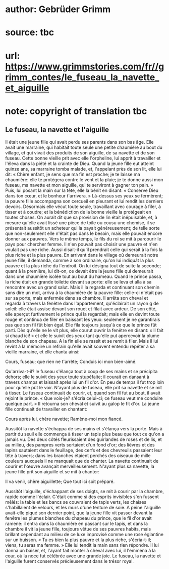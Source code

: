 # author: Gebrüder Grimm
# source: tbc
# url: https://www.grimmstories.com/fr//grimm_contes/le_fuseau_la_navette_et_aiguille
# note: copyright of translation tbc

## Le fuseau, la navette et l'aiguille 

Il était une jeune fille qui avait perdu ses parents dans son bas âge.
Elle avait une marraine, qui habitait toute seule une petite chaumière
au bout du village, et qui vivait des produits de son aiguille, de sa
navette et de son fuseau. Cette bonne vieille prit avec elle
l'orpheline, lui apprit à travailler et l'éleva dans la piété et la
crainte de Dieu. Quand la jeune fille eut atteint quinze ans, sa
marraine tomba malade, et, l'appelant près de son lit, elle lui dit: «
Chère enfant, je sens que ma fin est proche; je te laisse ma chaumière:
elle te protégera contre le vent et la pluie; je te donne aussi mon
fuseau, ma navette et mon aiguille, qui te serviront à gagner ton pain.
» Puis, lui posant la main sur la tête, elle la bénit en disant: «
Conserve Dieu dans ton cœur, et le bonheur t'arrivera. » Là-dessus ses
yeux se fermèrent; la pauvre fille accompagna son cercueil en pleurant
et lui rendit les derniers devoirs.
Désormais elle vécut toute seule, travaillant avec courage à filer, à
tisser et à coudre; et la bénédiction de la bonne vieille la protégeait
en toutes choses. On aurait dit que sa provision de lin était
inépuisable, et, à mesure qu'elle avait lissé une pièce de toile ou
cousu une chemise, il se présentait aussitôt un acheteur qui la payait
généreusement; de telle sorte que non-seulement elle n'était pas dans
le besoin, mais elle pouvait encore donner aux pauvres.
Vers le même temps, le fils du roi se mit à parcourir le pays pour
chercher femme. Il n'en pouvait pas choisir une pauvre et n'en voulait
pas une riche. Aussi disait-il qu'il prendrait celle qui serait à la
fois la plus riche et la plus pauvre. En arrivant dans le village où
demeurait notre jeune fille, il demanda, comme à son ordinaire, qu'on
lui indiquât la plus pauvre et la plus riche du l'endroit. On lui
désigna tout de suite la seconde; quant â la première, lui dit-on, ce
devait être la jeune fille qui demeurait dans une chaumière isolée tout
au bout du hameau.
Quand le prince passa, la riche était en grande toilette devant sa
porte: elle se leva et alla à sa rencontre avec un grand salut. Mais il
la regarda et continuant son chemin sans dire un mot, arriva à la
chaumière de la pauvre fille: celle-ci n'était pas sur sa porte, mais
enfermée dans sa chambre. Il arrêta son cheval et regarda à travers la
fenêtre dans l'appartement, qu'éclairait un rayon g de soleil: elle
était assise devant son rouet et filait avec ardeur. De son côté, elle
aperçut furtivement le prince qui la regardait; mais elle en devint
toute rouge et continua de filer en baissant les yeux: seulement je ne
garantirais pas que son fil fût bien égal. Elle fila toujours jusqu'à
ce que le prince fût parti. Dès qu'elle ne le vit plus, elle courut
ouvrir la fenêtre en disant: « Il fait si chaud ici! » et elle le suivit
des yeux tant qu'elle put apercevoir la plume blanche de son chapeau.
A la fin elle se rassit et se remit à filer. Mais il lui revint à la
mémoire un refrain qu'elle avait souvent entendu répéter à sa vieille
marraine, et elle chanta ainsi:

Cours, fuseau; que rien ne t'arrête;
Conduis ici mon bien-aimé.

Qu'arriva-t-il? le fuseau s'élança tout à coup de ses mains et se
précipita dehors; elle le suivit des yeux toute stupéfaite; il courait
en dansant à travers champs et laissait après lui un fil d'or. En peu
de temps il fut trop loin pour qu'elle pût le voir. N'ayant plus de
fuseau, elle prit sa navette et se mit à tisser.
Le fuseau continuait de courir, et, quand son fil fut au bout, il avait
rejoint le prince. « Que vois-je? s'écria celui-ci; ce fuseau veut me
conduire quelque part. » Il retourna son cheval et suivit au galop le
fit d'or. La jeune fille continuait de travailler en chantant:

Cours après lui, chère navette;
Ramène-moi mon fiancé.

Aussitôt la navette s'échappa de ses mains et s'élança vers la porte.
Mais à partir du seuil elle commença à tisser un tapis plus beau que
tout ce qu'on a jamais vu. Des deux côtés fleurissaient des guirlandes
de roses et de lis, et au milieu, des pampres verts sortaient d'un fond
d'or; des lièvres et des lapins sautaient dans le feuillage, des cerfs
et des chevreuils passaient leur tête à travers; dans les branches
étaient perchés des oiseaux de mille couleurs auxquels il ne manquait
que de chanter. La navette continuait de courir et l'œuvre avançait
merveilleusement.
N'ayant plus sa navette, la jeune fille prit son aiguille et se mit à
chanter:

Il va venir, chère aiguillette;
Que tout ici soit préparé.

Aussitôt l'aiguille, s'échappant de ses doigts, se mit à courir par la
chambre, rapide comme l'éclair. C'était comme si des esprits
invisibles s'en fussent mêlés: la table et les bancs se couvraient de
tapis verts, les chaises s'habillaient de velours, et les murs d'une
tenture de soie.
A peine l'aiguille avait-elle piqué son dernier point, que la jeune
fille vit passer devant la fenêtre les plumes blanches du chapeau du
prince, que le fil d'or avait ramené: il entra dans la chaumière en
passant sur le tapis, et dans la chambre il vit la jeune fille, toujours
vêtue de ses pauvres habits, mais brillant cependant au milieu de ce
luxe improvisé comme une rose églantine sur un buisson. « Tu es bien la
plus pauvre et la plus riche, s'écria-t-il; viens, tu seras ma femme. »
Elle lui tendit la main sans rien répondre. Il lui donna un baiser, et,
l'ayant fait monter à cheval avec lui, il l'emmena à la cour, où la
noce fut célébrée avec une grande joie.
Le fuseau, la navette et l'aiguille furent conservés précieusement dans
le trésor royal.
